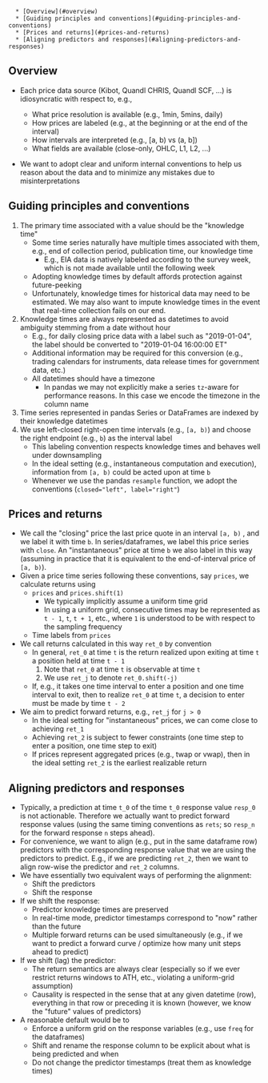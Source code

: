<!--ts-->
      * [Overview](#overview)
      * [Guiding principles and conventions](#guiding-principles-and-conventions)
      * [Prices and returns](#prices-and-returns)
      * [Aligning predictors and responses](#aligning-predictors-and-responses)



<!--te-->

## Overview

- Each price data source (Kibot, Quandl CHRIS, Quandl SCF, ...) is idiosyncratic
  with respect to, e.g.,
  - What price resolution is available (e.g., 1min, 5mins, daily)
  - How prices are labeled (e.g., at the beginning or at the end of the
    interval)
  - How intervals are interpreted (e.g., [a, b) vs (a, b])
  - What fields are available (close-only, OHLC, L1, L2, ...)

- We want to adopt clear and uniform internal conventions to help us reason
  about the data and to minimize any mistakes due to misinterpretations

## Guiding principles and conventions

1. The primary time associated with a value should be the "knowledge time"
   - Some time series naturally have multiple times associated with them, e.g.,
     end of collection period, publication time, our knowledge time
     - E.g., EIA data is natively labeled according to the survey week, which
       is not made available until the following week
   - Adopting knowledge times by default affords protection against
     future-peeking
   - Unfortunately, knowledge times for historical data may need to be
     estimated. We may also want to impute knowledge times in the event that
     real-time collection fails on our end.
2. Knowledge times are always represented as datetimes to avoid ambiguity
   stemming from a date without hour
   - E.g., for daily closing price data with a label such as "2019-01-04", the
     label should be converted to "2019-01-04 16:00:00 ET"
   - Additional information may be required for this conversion (e.g., trading
     calendars for instruments, data release times for government data, etc.)
   - All datetimes should have a timezone
     - In pandas we may not explicitly make a series `tz`-aware for performance
       reasons. In this case we encode the timezone in the column name
3. Time series represented in pandas Series or DataFrames are indexed by their
   knowledge datetimes
4. We use left-closed right-open time intervals (e.g., `[a, b)`) and choose the
   right endpoint (e.g., `b`) as the interval label
   - This labeling convention respects knowledge times and behaves well under
     downsampling
   - In the ideal setting (e.g., instantaneous computation and execution),
     information from `[a, b)` could be acted upon at time `b`
   - Whenever we use the pandas `resample` function, we adopt the conventions
     (`closed="left", label="right"`)

## Prices and returns

- We call the "closing" price the last price quote in an interval `[a, b)` , and
  we label it with time `b`. In series/dataframes, we label this price series
  with `close`. An "instantaneous" price at time `b` we also label in this way
  (assuming in practice that it is equivalent to the end-of-interval price of
  `[a, b)`).
- Given a price time series following these conventions, say `prices`, we
  calculate returns using
  - `prices` and `prices.shift(1)`
    - We typically implicitly assume a uniform time grid
    - In using a uniform grid, consecutive times may be represented as `t - 1`,
      `t`, `t + 1`, etc., where `1` is understood to be with respect to the
      sampling frequency
  - Time labels from `prices`
- We call returns calculated in this way `ret_0` by convention
  - In general, `ret_0` at time `t` is the return realized upon exiting at time
    `t` a position held at time `t - 1`
    1. Note that `ret_0` at time `t` is observable at time `t`
    1. We use `ret_j` to denote `ret_0.shift(-j)`
  - If, e.g., it takes one time interval to enter a position and one time
    interval to exit, then to realize `ret_0` at time `t`, a decision to enter
    must be made by time `t - 2`
- We aim to predict forward returns, e.g., `ret_j` for `j > 0`
  - In the ideal setting for "instantaneous" prices, we can come close to
    achieving `ret_1`
  - Achieving `ret_2` is subject to fewer constraints (one time step to enter a
    position, one time step to exit)
  - If prices represent aggregated prices (e.g., twap or vwap), then in the
    ideal setting `ret_2` is the earliest realizable return

## Aligning predictors and responses

- Typically, a prediction at time `t_0` of the time `t_0` response value
  `resp_0` is not actionable. Therefore we actually want to predict forward
  response values (using the same timing conventions as `rets`; so `resp_n` for
  the forward response `n` steps ahead).
- For convenience, we want to align (e.g., put in the same dataframe row)
  predictors with the corresponding response value that we are using the
  predictors to predict. E.g., if we are predicting `ret_2`, then we want to
  align row-wise the predictor and `ret_2` columns.
- We have essentially two equivalent ways of performing the alignment:
  - Shift the predictors
  - Shift the response
- If we shift the response:
  - Predictor knowledge times are preserved
  - In real-time mode, predictor timestamps correspond to "now" rather than the
    future
  - Multiple forward returns can be used simultaneously (e.g., if we want to
    predict a forward curve / optimize how many unit steps ahead to predict)
- If we shift (lag) the predictor:
  - The return semantics are always clear (especially so if we ever restrict
    returns windows to ATH, etc., violating a uniform-grid assumption)
  - Causality is respected in the sense that at any given datetime (row),
    everything in that row or preceding it is known (however, we know the
    "future" values of predictors)
- A reasonable default would be to
  - Enforce a uniform grid on the response variables (e.g., use `freq` for the
    dataframes)
  - Shift and rename the response column to be explicit about what is being
    predicted and when
  - Do not change the predictor timestamps (treat them as knowledge times)
